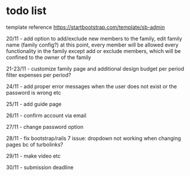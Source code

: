 # todo list

template reference
https://startbootstrap.com/template/sb-admin

20/11 - add option to add/exclude new members to the family, edit family name (family config?)
    at this point, every member will be allowed every functionality in the family except add or exclude members, which will be confined to the owner of the family

21-23/11 - customize family page and additional design
    budget per period
    filter expenses per period?

24/11 - add proper error messages when the user does not exist or the password is wrong etc

25/11 - add guide page

26/11 - confirm account via email

27/11 - change password option

28/11 - fix bootstrap/rails 7 issue: dropdown not working when changing pages bc of turbolinks?

29/11 - make video etc

30/11 - submission deadline